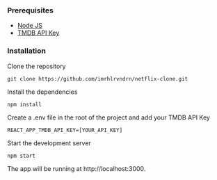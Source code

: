 ### Prerequisites

-   [Node JS](https://nodejs.org/en/download/)
-   [TMDB API Key](https://www.themoviedb.org/settings/api)

### Installation

Clone the repository

```
git clone https://github.com/imrhlrvndrn/netflix-clone.git
```

Install the dependencies

```
npm install
```

Create a .env file in the root of the project and add your TMDB API Key

```
REACT_APP_TMDB_API_KEY=[YOUR_API_KEY]
```

Start the development server

```
npm start
```

The app will be running at http://localhost:3000.
